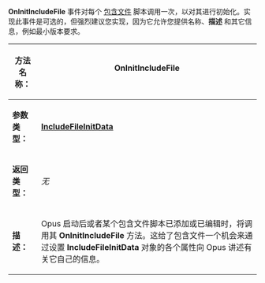 **OnInitIncludeFile** 事件对每个 [包含文件](/Manual/scripting/script_add-ins/include_files.zh.md) 脚本调用一次，以对其进行初始化。实现此事件是可选的，但强烈建议您实现，因为它允许您提供名称、**描述** 和其它信息，例如最小版本要求。

<table>
<thead><tr><th>

**方法名称：**</th><th>
OnInitIncludeFile
</th></tr></thead><tbody><tr><td>

**参数类型：**</td><td>

**[IncludeFileInitData](../scripting_objects/includefileinitdata.zh.md)**
</td></tr><tr><td>

**返回类型：**</td><td>

*无*
</td></tr><tr><td>

**描述：**</td><td>

Opus 启动后或者某个包含文件脚本已添加或已编辑时，将调用其 **OnInitIncludeFile** 方法。这给了包含文件一个机会来通过设置 **IncludeFileInitData** 对象的各个属性向 Opus 讲述有关它自己的信息。
</td></tr></tbody>
</table>